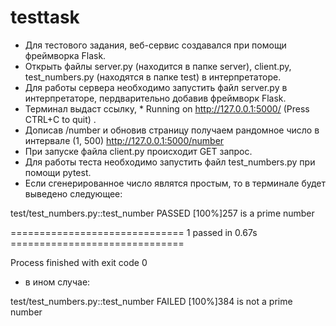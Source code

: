# testtask
* Для тестового задания, веб-сервис создавался при помощи фреймворка Flask.
* Открыть файлы server.py (находится в папке server), client.py, test_numbers.py (находятся в папке test) в интерпретаторе.
* Для работы сервера необходимо запустить файл server.py в интерпретаторе, пердварительно добавив фреймворк Flask.
* Терминал выдаст ссылку, * Running on http://127.0.0.1:5000/ (Press CTRL+C to quit) .
* Дописав /number и обновив страницу получаем рандомное число в интервале (1, 500) http://127.0.0.1:5000/number
* При запуске файла client.py происходит GET запрос.
* Для работы теста необходимо запустить файл test_numbers.py при помощи pytest.
* Если сгенерированное число являтся простым, то в терминале будет выведено следующее:

 test/test_numbers.py::test_number PASSED                                 [100%]257 is a prime number

============================== 1 passed in 0.67s ==============================

Process finished with exit code 0

* в ином случае:

test/test_numbers.py::test_number FAILED                                 [100%]384 is not a prime number
